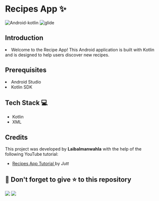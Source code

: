 # Recipes App ✨
![Android-kotlin](https://img.shields.io/badge/Android-Kotlin-blue.svg) ![glide](https://img.shields.io/badge/Library-Glide-orange.svg)

## Introduction
<li>Welcome to the Recipe App! This Android application is built with Kotlin and is designed to help users discover new recipes.</li>

## Prerequisites
<li>Android Studio</li>
<li>Kotlin SDK</li>


## Tech Stack 💻
<ul>
<li>Kotlin</li>
<li>XML</li>
</ul>

## Credits
This project was developed by **LaibaImanwahla** with the help of the following YouTube tutorial:
<ul><li><a href="https://youtu.be/BJ5KBmAy_nw?si=qXidAicEtTFmyqtv">Recipes App Tutorial </a> by <em>Jutt</em></li></ul>

## 🤩 Don't forget to give ⭐ to this repository
<img src="https://forthebadge.com/images/badges/built-with-love.svg">
<img src="https://forthebadge.com/images/badges/made-with-kotlin.svg">
